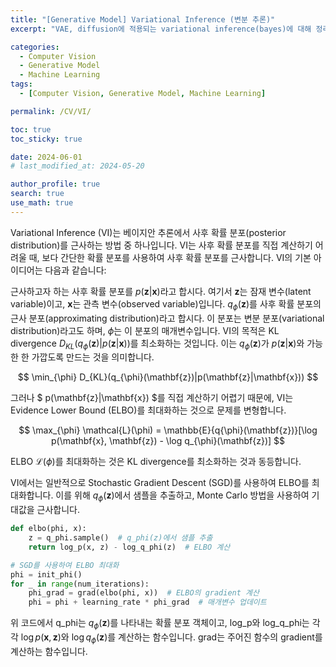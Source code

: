 ```yaml
---
title: "[Generative Model] Variational Inference (변분 추론)"
excerpt: "VAE, diffusion에 적용되는 variational inference(bayes)에 대해 정리한다." # 주요 내용

categories:
  - Computer Vision
  - Generative Model
  - Machine Learning
tags:
  - [Computer Vision, Generative Model, Machine Learning]

permalink: /CV/VI/

toc: true
toc_sticky: true

date: 2024-06-01
# last_modified_at: 2024-05-20

author_profile: true
search: true
use_math: true
---
```


Variational Inference (VI)는 베이지안 추론에서 사후 확률 분포(posterior distribution)를 근사하는 방법 중 하나입니다. VI는 사후 확률 분포를 직접 계산하기 어려울 때, 보다 간단한 확률 분포를 사용하여 사후 확률 분포를 근사합니다.
VI의 기본 아이디어는 다음과 같습니다:

근사하고자 하는 사후 확률 분포를 $p(\mathbf{z}|\mathbf{x})$라고 합시다. 여기서 $\mathbf{z}$는 잠재 변수(latent variable)이고, $\mathbf{x}$는 관측 변수(observed variable)입니다.
$q_{\phi}(\mathbf{z})$를 사후 확률 분포의 근사 분포(approximating distribution)라고 합시다. 이 분포는 변분 분포(variational distribution)라고도 하며, $\phi$는 이 분포의 매개변수입니다.
VI의 목적은 KL divergence $D_{KL}(q_{\phi}(\mathbf{z})|p(\mathbf{z}|\mathbf{x}))$를 최소화하는 것입니다. 이는 $q_{\phi}(\mathbf{z})$가 $p(\mathbf{z}|\mathbf{x})$와 가능한 한 가깝도록 만드는 것을 의미합니다.

<div align="center">
$$ \min_{\phi} D_{KL}(q_{\phi}(\mathbf{z})|p(\mathbf{z}|\mathbf{x})) 
$$
</div>

그러나 $ p(\mathbf{z}\|\mathbf{x}) $를 직접 계산하기 어렵기 때문에, VI는 Evidence Lower Bound (ELBO)를 최대화하는 것으로 문제를 변형합니다.

<div align="center">
$$ \max_{\phi} \mathcal{L}(\phi) = \mathbb{E}{q{\phi}(\mathbf{z})}[\log p(\mathbf{x}, \mathbf{z}) - \log q_{\phi}(\mathbf{z})]
$$
</div>

ELBO $\mathcal{L}(\phi)$를 최대화하는 것은 KL divergence를 최소화하는 것과 동등합니다.

VI에서는 일반적으로 Stochastic Gradient Descent (SGD)를 사용하여 ELBO를 최대화합니다. 이를 위해 $q_{\phi}(\mathbf{z})$에서 샘플을 추출하고, Monte Carlo 방법을 사용하여 기대값을 근사합니다.

```python
def elbo(phi, x):
    z = q_phi.sample()  # q_phi(z)에서 샘플 추출
    return log_p(x, z) - log_q_phi(z)  # ELBO 계산

# SGD를 사용하여 ELBO 최대화
phi = init_phi()
for _ in range(num_iterations):
    phi_grad = grad(elbo(phi, x))  # ELBO의 gradient 계산
    phi = phi + learning_rate * phi_grad  # 매개변수 업데이트
```
위 코드에서 q_phi는 $q_{\phi}(\mathbf{z})$를 나타내는 확률 분포 객체이고, log_p와 log_q_phi는 각각 $\log p(\mathbf{x}, \mathbf{z})$와 $\log q_{\phi}(\mathbf{z})$를 계산하는 함수입니다. grad는 주어진 함수의 gradient를 계산하는 함수입니다.
